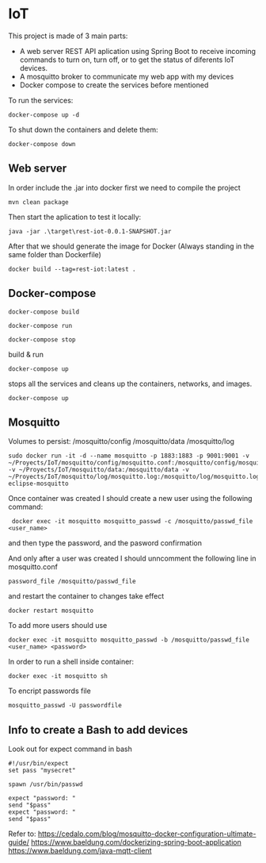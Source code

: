# IoT
This project is made of 3 main parts: 
 - A web server REST API aplication using Spring Boot to receive incoming commands to turn on, turn off, or to get the status of diferents IoT devices. 
 - A mosquitto broker to communicate my web app with my devices
 - Docker compose to create the services before mentioned

To run the services: 
```
docker-compose up -d
```

To shut down the containers and delete them:
```
docker-compose down
```


## Web server
In order include the .jar into docker first we need to compile the project
```
mvn clean package 
```

Then start the aplication to test it locally:
```
java -jar .\target\rest-iot-0.0.1-SNAPSHOT.jar
```

After that we should generate the image for Docker (Always standing in the same folder than Dockerfile)
```
docker build --tag=rest-iot:latest .
```

## Docker-compose
```
docker-compose build
```

```
docker-compose run
```

```
docker-compose stop
```

build & run
```
docker-compose up
```

stops all the services and cleans up the containers, networks, and images.
```
docker-compose up
```

## Mosquitto
Volumes to persist:
/mosquitto/config
/mosquitto/data
/mosquitto/log

```
sudo docker run -it -d --name mosquitto -p 1883:1883 -p 9001:9001 -v ~/Proyects/IoT/mosquitto/config/mosquitto.conf:/mosquitto/config/mosquitto.conf -v ~/Proyects/IoT/mosquitto/data:/mosquitto/data -v ~/Proyects/IoT/mosquitto/log/mosquitto.log:/mosquitto/log/mosquitto.log eclipse-mosquitto
```

Once container was created I should create a new user using the following command:
```
 docker exec -it mosquitto mosquitto_passwd -c /mosquitto/passwd_file <user_name>
```
and then type the password, and the pasword confirmation

And only after a user was created I should unncomment the following line in mosquitto.conf
```
password_file /mosquitto/passwd_file
```

and restart the container to changes take effect
```
docker restart mosquitto
```

To add more users should use 
```
docker exec -it mosquitto mosquitto_passwd -b /mosquitto/passwd_file <user_name> <password>
```

In order to run a shell inside container:
```
docker exec -it mosquitto sh 
```

To encript passwords file
```
mosquitto_passwd -U passwordfile
```

## Info to create a Bash to add devices
Look out for expect command in bash
```
#!/usr/bin/expect
set pass "mysecret"

spawn /usr/bin/passwd

expect "password: "
send "$pass"
expect "password: "
send "$pass"
```

Refer to:
 https://cedalo.com/blog/mosquitto-docker-configuration-ultimate-guide/
 https://www.baeldung.com/dockerizing-spring-boot-application
 https://www.baeldung.com/java-mqtt-client
